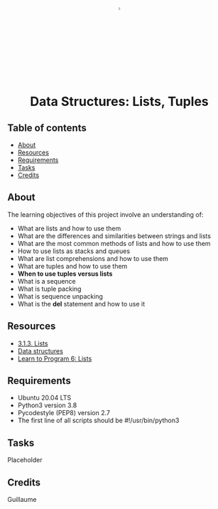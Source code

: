 <div align="center">

<a href="https://www.python.org/">
<img src="https://upload.wikimedia.org/wikipedia/commons/thumb/1/1f/Python_logo_01.svg/800px-Python_logo_01.svg.png" alt="Python Language" width=4% heigth=4% />
</a>
<h1> Data Structures: Lists, Tuples </h1>

</div>

## Table of contents
* [About](#about)
* [Resources](#resources)
* [Requirements](#requirements)
* [Tasks](#tasks)
* [Credits](#credits)

## About
The learning objectives of this project involve an understanding of:
* What are lists and how to use them
* What are the differences and similarities between strings and lists
* What are the most common methods of lists and how to use them
* How to use lists as stacks and queues
* What are list comprehensions and how to use them
* What are tuples and how to use them
* **When to use tuples versus lists**
* What is a sequence
* What is tuple packing
* What is sequence unpacking
* What is the **del** statement and how to use it

## Resources
* [3.1.3. Lists](https://docs.python.org/3/tutorial/introduction.html#lists)
* [Data structures](https://docs.python.org/3/tutorial/datastructures.html)
* [Learn to Program 6: Lists](https://youtu.be/A1HUzrvS-Pw)

## Requirements
* Ubuntu 20.04 LTS
* Python3 version 3.8
* Pycodestyle (PEP8) version 2.7
* The first line of all scripts should be #!/usr/bin/python3

## Tasks
Placeholder

## Credits
Guillaume

